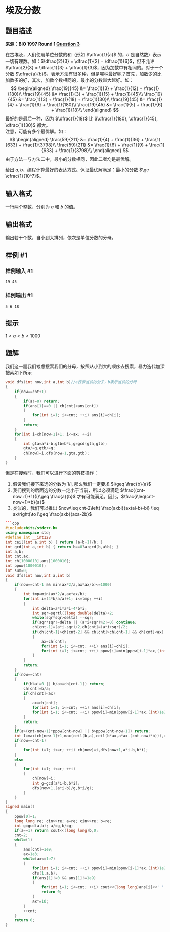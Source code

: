 # 埃及分数

## 题目描述

**来源：BIO 1997 Round 1 [Question 3](http://www.olympiad.org.uk/papers/1997/bio/bio97r1q3.html)**

在古埃及，人们使用单位分数的和（形如 $\dfrac{1}{a}$ 的，$a$ 是自然数）表示一切有理数。如：$\dfrac{2}{3} = \dfrac{1}{2} + \dfrac{1}{6}$，但不允许 $\dfrac{2}{3} = \dfrac{1}{3} + \dfrac{1}{3}$，因为加数中有相同的。对于一个分数 $\dfrac{a}{b}$，表示方法有很多种，但是哪种最好呢？首先，加数少的比加数多的好，其次，加数个数相同的，最小的分数越大越好。如：
$$
\begin{aligned}
\frac{19}{45} &= \frac{1}{3} + \frac{1}{12} + \frac{1}{180}\\
\frac{19}{45} &= \frac{1}{3} + \frac{1}{15} + \frac{1}{45}\\
\frac{19}{45} &= \frac{1}{3} + \frac{1}{18} + \frac{1}{30}\\
\frac{19}{45} &= \frac{1}{4} + \frac{1}{6} + \frac{1}{180}\\
\frac{19}{45} &= \frac{1}{5} + \frac{1}{6} + \frac{1}{18}\\
\end{aligned}
$$
最好的是最后一种，因为 $\dfrac{1}{18}$ 比 $\dfrac{1}{180}, \dfrac{1}{45}, \dfrac{1}{30}$ 都大。  
注意，可能有多个最优解。如：
$$
\begin{aligned}
\frac{59}{211} &= \frac{1}{4} + \frac{1}{36} + \frac{1}{633} + \frac{1}{3798}\\
\frac{59}{211} &= \frac{1}{6} + \frac{1}{9} + \frac{1}{633} + \frac{1}{3798}\\
\end{aligned}
$$
由于方法一与方法二中，最小的分数相同，因此二者均是最优解。

给出 $a,b$，编程计算最好的表达方式。保证最优解满足：最小的分数 $\ge \cfrac{1}{10^7}$。

## 输入格式

一行两个整数，分别为 $a$ 和 $b$ 的值。

## 输出格式

输出若干个数，自小到大排列，依次是单位分数的分母。

## 样例 #1

### 样例输入 #1

```
19 45
```

### 样例输出 #1

```
5 6 18
```

## 提示

$1 \lt a \lt b \lt 1000$

## 题解
我们这一题我们考虑搜索我们的分母，按照从小到大的顺序去搜索，暴力迭代加深搜索如下所示
```cpp
void dfs(int now,int a,int b)//a表示当前的分子，b表示当前的分母
{
	if(now==cnt+1)
	{
		if(a!=0) return;
		if(ans[1]==0 || ch[cnt]<ans[cnt])
		{
			for(int i=1; i<=cnt; ++i) ans[i]=ch[i];
		}
		return;
	}
	for(int i=ch[now-1]+1; i<=ax; ++i)
	{
		int gta=a*i-b,gtb=b*i,g=gcd(gta,gtb);
		gta/=g,gtb/=g;
		ch[now]=i,dfs(now+1,gta,gtb);
	}
}
```

但是在搜索时，我们可以进行下面的剪枝操作：
1. 假设我们接下来选的分数为 1/i, 那么我们一定要求 $i\geq \frac{b}{a}$
2. 我们搜到的后面选的分数一定小于当前，所以必须满足 $\frac{(cnt-now+1)*1}{i}\geq \frac{a}{b}$ 才有可能满足。因此，$\frac{i\leq(cnt-now+1)*b}{a}$
3. 类似的，我们可以推出 $now\leq cnt-2\left( \frac{axbi}{ax(ai-b)-bi} \leq ax\right)\to i\geq \frac{axb}{axa-2b}$

```cpp
```cpp
#include<bits/stdc++.h>
using namespace std;
#define int __int128
int ceil(int a,int b) { return (a+b-1)/b; }
int gcd(int a,int b) { return b==0?a:gcd(b,a%b); }
int a,b;
int cnt,ax;
int ch[1000010],ans[1000010];
int ppow[1000010];
int sum=0;
void dfs(int now,int a,int b)
{
    if(now==cnt-1 && min(ax*2/a,ax*ax/b)<=1000)
    {
        int tmp=min(ax*2/a,ax*ax/b);
        for(int i=(4*b/a/a)+1; i<=tmp; ++i)
        {
            int delta=a*i*a*i-4*b*i;
            int sqr=sqrtl((long double)delta)+2;
            while(sqr*sqr>delta) --sqr;
            if(sqr*sqr!=delta || (a*i+sqr)%2!=0) continue;
            ch[cnt-1]=(a*i-sqr)/2,ch[cnt]=(a*i+sqr)/2;
            if(ch[cnt-1]>ch[cnt-2] && ch[cnt]>ch[cnt-1] && ch[cnt]<ax)
            {
                ax=ch[cnt];
                for(int i=1; i<=cnt; ++i) ans[i]=ch[i];
                for(int i=1; i<=cnt; ++i) ppow[i]=min(ppow[i-1]*ax,(int)1e29);
            }
        }
        return;
    }
    if(now==cnt)
    {
        if(b%a!=0 || b/a<=ch[cnt-1]) return;
        ch[cnt]=b/a;
        if(ch[cnt]<ax)
        {
            ax=ch[cnt];
            for(int i=1; i<=cnt; ++i) ans[i]=ch[i];
            for(int i=1; i<=cnt; ++i) ppow[i]=min(ppow[i-1]*ax,(int)1e29);
        }
        return;
    }
    if(a>(cnt-now+1)*ppow[cnt-now] || b>ppow[cnt-now+1]) return;
    int l=max(ch[now-1]+1,max(ceil(b,a),ceil(b*ax,a*ax-(cnt-now)*b))),r=min(ax,(cnt-now+1)*b/a);
    if(now==cnt-1)
    {
        for(int i=l; i<=r; ++i) ch[now]=i,dfs(now+1,a*i-b,b*i);
    }
    else
    {
        for(int i=l; i<=r; ++i)
        {
            ch[now]=i;
            int g=gcd(a*i-b,b*i);
            dfs(now+1,(a*i-b)/g,b*i/g);
        }
    }
}
signed main()
{
    ppow[0]=1;
    long long re; cin>>re; a=re; cin>>re; b=re;
    int g=gcd(a,b); a/=g,b/=g;
    if(a==1) return cout<<(long long)b,0;
    cnt=2;
    while(1)
    {
        ans[cnt]=1e9;
        ax=1e3;
        while(ax<=1e7)
        {
            for(int i=1; i<=cnt; ++i) ppow[i]=min(ppow[i-1]*ax,(int)1e29);
            dfs(1,a,b);
            if(ans[1]!=0 && ans[1]!=1e9)
            {
                for(int i=1; i<=cnt; ++i) cout<<(long long)ans[i]<<' ';
                return 0;
            }
            ax*=10;
        }
        ++cnt;
    }
    return 0;
}
```
```